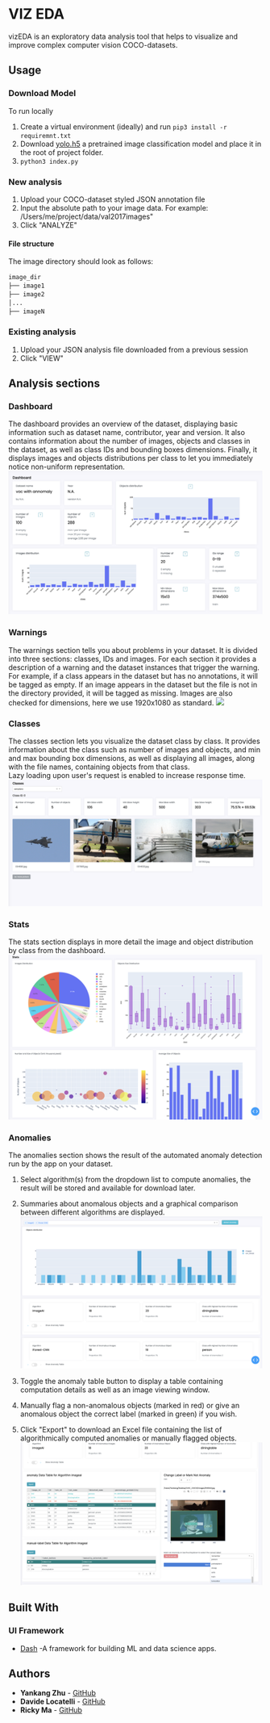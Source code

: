 # VIZ EDA
vizEDA is an exploratory data analysis tool that helps to visualize and improve complex computer vision COCO-datasets.

## Usage
### Download Model
To run locally
1. Create a virtual environment (ideally) and run ```pip3 install -r requiremnt.txt```
2. Download [yolo.h5](https://github.com/OlafenwaMoses/ImageAI/releases/download/1.0/yolo.h5) a pretrained image classification model and place it in the root of project folder.
3. ```python3 index.py```

### New analysis
1. Upload your COCO-dataset styled JSON annotation file
2. Input the absolute path to your image data. For example: /Users/me/project/data/val2017images"
3. Click "ANALYZE"

#### File structure
The image directory should look as follows:
```markdown
image_dir
├── image1
├── image2
│...
├── imageN
```

### Existing analysis
1. Upload your JSON analysis file downloaded from a previous session
2. Click "VIEW"

## Analysis sections

### Dashboard
The dashboard provides an overview of the dataset, displaying basic information such as dataset name, contributor, year and version.
It also contains information about the number of images, objects and classes in the dataset, as well as class IDs and bounding boxes dimensions.
Finally, it displays images and objects distributions per class to let you immediately notice non-uniform representation.
![](assets/images/dashboard.png)

### Warnings
The warnings section tells you about problems in your dataset. It is divided into three sections: classes, IDs and images.
For each section it provides a description of a warning and the dataset instances that trigger the warning.
For example, if a class appears in the dataset but has no annotations, it will be tagged as empty. 
If an image appears in the dataset but the file is not in the directory provided, it will be tagged as missing.
Images are also checked for dimensions, here we use 1920x1080 as standard.
![](assets/images/warnings)

### Classes
The classes section lets you visualize the dataset class by class. It provides information about the class such as number of images and objects,
and min and max bounding box dimensions, as well as displaying all images, along with the file names, containing objects from that class.  
Lazy loading upon user's request is enabled to increase response time.
![](assets/images/classes.png)

### Stats
The stats section displays in more detail the image and object distribution by class from the dashboard.
![](assets/images/stats.png)

### Anomalies
The anomalies section shows the result of the automated anomaly detection run by the app on your dataset.

1. Select algorithm(s) from the dropdown list to compute anomalies, the result will be stored
and available for download later.

2. Summaries about anomalous objects and a graphical comparison between different algorithms are displayed.
![](assets/images/anomaly1.png)

3. Toggle the anomaly table button to display a table containing computation details as well as an image viewing window.
4. Manually flag a non-anomalous objects (marked in red) or give an anomalous object the correct label (marked in green) if you wish.
5. Click "Export" to download an Excel file containing the list of algorithmically computed anomalies or manually flagged objects.
![](assets/images/anomaly2.png)

## Built With
### UI Framework
* [Dash](https://plotly.com/dash/) -A framework for building ML and data science apps.

## Authors
* **Yankang Zhu** - [GitHub](https://github.com/yk220284)
* **Davide Locatelli** - [GitHub](https://github.com/dl2198)
* **Ricky Ma** - [GitHub](https://github.com/ricky-ma)